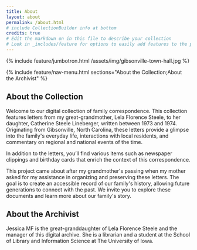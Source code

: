 ```yaml
---
title: About
layout: about
permalink: /about.html
# include CollectionBuilder info at bottom
credits: true
# Edit the markdown on in this file to describe your collection
# Look in _includes/feature for options to easily add features to the page
---
```


{% include feature/jumbotron.html /assets/img/gibsonville-town-hall.jpg %}

{% include feature/nav-menu.html sections="About the Collection;About the Archivist" %}

## About the Collection

Welcome to our digital collection of family correspondence. This collection features letters from my great-grandmother, Lela Florence Steele, to her daughter, Catherine Steele Lineberger, written between 1973 and 1974. Originating from Gibsonville, North Carolina, these letters provide a glimpse into the family's everyday life, interactions with local residents, and commentary on regional and national events of the time.

In addition to the letters, you’ll find various items such as newspaper clippings and birthday cards that enrich the context of this correspondence.

This project came about after my grandmother's passing when my mother asked for my assistance in organizing and preserving these letters. The goal is to create an accessible record of our family's history, allowing future generations to connect with the past. We invite you to explore these documents and learn more about our family's story.

## About the Archivist

Jessica MF is the great-granddaughter of Lela Florence Steele and the manager of this digital archive. She is a librarian and a student at the School of Library and Information Science at The University of Iowa. 

